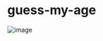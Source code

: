 # guess-my-age

![image](https://github.com/the-pratik/guess-my-age/assets/66945794/6287f36a-be88-43fb-baf5-1a6800b3db10)
